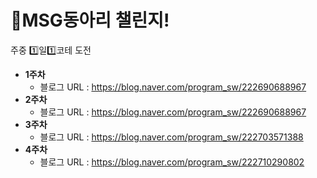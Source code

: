 # 📢MSG동아리 챌린지!
주중 1️⃣일1️⃣코테 도전

* __1주차__
  * 블로그 URL : https://blog.naver.com/program_sw/222690688967
* __2주차__
  * 블로그 URL : https://blog.naver.com/program_sw/222690688967
* __3주차__
  * 블로그 URL : https://blog.naver.com/program_sw/222703571388
* __4주차__
  * 블로그 URL : https://blog.naver.com/program_sw/222710290802
